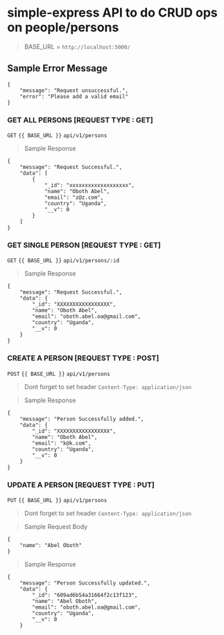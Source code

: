 # simple-express API to do CRUD ops on people/persons


> BASE_URL = `http://localhost:5000/`

## Sample Error Message
```
{
    "message": "Request unsuccessful.",
    "error": "Please add a valid email"
}
```

### GET ALL PERSONS [REQUEST TYPE : GET] 
`GET` `{{ BASE_URL }}` `api/v1/persons` 
<br/>
> Sample Response 
```
{
    "message": "Request Successful.",
    "data": [
        {
            "_id": "xxxxxxxxxxxxxxxxxxx",
            "name": "Oboth Abel",
            "email": "z@z.com",
            "country": "Uganda",
            "__v": 0
        }
    ]
}
```

### GET SINGLE PERSON [REQUEST TYPE : GET]
`GET` `{{ BASE_URL }}` `api/v1/persons/:id`
<br/>
> Sample Response
```
{
    "message": "Request Successful.",
    "data": {
        "_id": "XXXXXXXXXXXXXXXXX",
        "name": "Oboth Abel",
        "email": "oboth.abel.oa@gmail.com",
        "country": "Uganda",
        "__v": 0
    }
}
```

### CREATE A PERSON [REQUEST TYPE : POST] 
`POST` `{{ BASE_URL }}` `api/v1/persons` 
> Dont forget to set header `Content-Type: application/json`
  
> Sample Response
```
{
    "message": "Person Successfully added.",
    "data": {
        "_id": "XXXXXXXXXXXXXXXXX",
        "name": "Oboth Abel",
        "email": "k@k.com",
        "country": "Uganda",
        "__v": 0
    }
}
```

### UPDATE A PERSON [REQUEST TYPE : PUT]
`PUT` `{{ BASE_URL }}` `api/v1/persons`
<br/>
> Dont forget to set header `Content-Type: application/json`

> Sample Request Body
```
{
    "name": "Abel Oboth"
}
``` 

> Sample Response
```
{
    "message": "Person Successfully updated.",
    "data": {
        "_id": "609ad6b54a31664f2c13f123",
        "name": "Abel Oboth",
        "email": "oboth.abel.oa@gmail.com",
        "country": "Uganda",
        "__v": 0
    }
```

